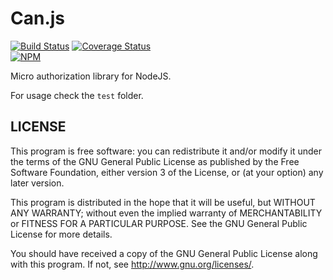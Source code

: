 
# Can.js

[![Build Status](https://travis-ci.org/plasticpanda/can.js.svg?branch=master)](https://travis-ci.org/plasticpanda/can.js) [![Coverage Status](https://img.shields.io/coveralls/plasticpanda/can.js.svg)](https://coveralls.io/r/plasticpanda/can.js?branch=master)  
[![NPM](https://nodei.co/npm/can.js.png)](https://nodei.co/npm/can.js/)


Micro authorization library for NodeJS.

For usage check the ```test``` folder.


## LICENSE

This program is free software: you can redistribute it and/or modify
it under the terms of the GNU General Public License as published by
the Free Software Foundation, either version 3 of the License, or
(at your option) any later version.

This program is distributed in the hope that it will be useful,
but WITHOUT ANY WARRANTY; without even the implied warranty of
MERCHANTABILITY or FITNESS FOR A PARTICULAR PURPOSE.  See the
GNU General Public License for more details.

You should have received a copy of the GNU General Public License
along with this program.  If not, see <http://www.gnu.org/licenses/>.


